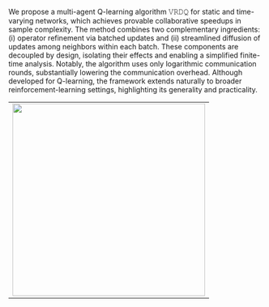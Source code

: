 We propose a multi-agent Q-learning algorithm 𝚅𝚁𝙳𝚀 for static and time-varying networks, which achieves provable collaborative speedups in sample complexity. The method combines two complementary ingredients: (i) operator refinement via batched updates and (ii) streamlined diffusion of updates among neighbors within each batch. These components are decoupled by design, isolating their effects and enabling a simplified finite-time analysis. Notably, the algorithm uses only logarithmic communication rounds, substantially lowering the communication overhead. Although developed for Q-learning, the framework extends naturally to broader reinforcement-learning settings, highlighting its generality and practicality.
<table>
<tr>
  <td>
    <img src="https://github.com/sreejeetm1729/Robust-Q-Learning-under-Corrupted-Rewards/blob/main/Q_learning_convergence_plot_with_different_epsilons.png" style="width:380px">
 </td>
</tr>
